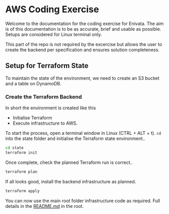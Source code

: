 # AWS Coding Exercise

Welcome to the documentation for the coding exercise for Enivata.
The aim is of this documentation is to be as accurate, brief and usable as possible.  Setups are considered for Linux terminal only.

This part of the repo is not required by the excercise but allows the user to create the backend per specification and ensures solution completeness.

## Setup for Terraform State

To maintain the state of the environment, we need to create an S3 bucket and a table on DynamoDB.

### Create the Terraform Backend

In short the environment is created like this
- Initialise Terraform
- Execute infrastructure to AWS.

To start the process, open a terminal window in Linux (CTRL + ALT + t).  `cd` into the state folder and initialise the Terraform state environment..
```sh
cd state
terraform init
```

Once complete, check the planned Terraform run is correct..
```sh
terraform plan
```

If all looks good, install the backend infrastructure as planned.
```sh
terraform apply
```

You can now use the main root folder infrastructure code as required.  Full details in the [README.md](../README.md) in the root.